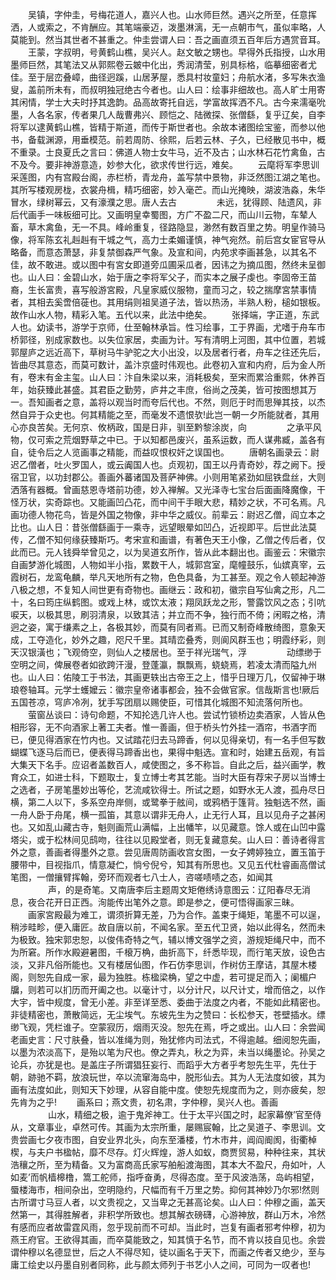 <!-- { "loadSidebar": true } -->
　　吴镇，字仲圭，号梅花道人，嘉兴人也。山水师巨然。遇兴之所至，任意挥洒，人或索之，不肯酬应。其笔端豪迈，泼墨淋漓，无一点朝市气，虽似率略，人莫能到。然当其世者不甚重之。仲圭尝谓人曰：吾之画直须五百年后方遇赏音耳。
　　王蒙，字叔明，号黄鹤山樵，吴兴人。赵文敏之甥也。早得外氏指授，山水用墨师巨然，其笔法又从郭熙卷云皴中化出，秀润清莹，别具标格，临摹细密者尤佳。至于层峦叠嶂，曲径迥蹊，山居茅屋，悉具村妆童妇；舟航水渚，多写朱衣渔叟，盖前所未有，而叔明独冠绝古今者也。山人曰：绘事非细故也。高人旷士用寄其闲情，学士大夫时抒其逸韵。品高故寄托自远，学富故挥洒不凡。古今来濡毫吮墨，人各名家，传者果几人哉曹弗兴、顾恺之、陆微探、张僧繇，复乎辽矣，自李将军以逮黄鹤山樵，皆精于斯道，而传于斯世者也。余故本诸图绘宝鉴，而参以他书，备载渊源，用垂模范。前若周防、徐熙，后若云林、子久，已经散见书中，概不重录。士良夏氏之言曰：佛道人物士女牛马，近不及古；山水林石花竹禽鱼，古不及今。要非神游意造，妙参大化，欲求传世行远，难矣。
　　云麾将军李思训采莲图，内有宫殿台阁，赤栏桥，青龙舟，盖写禁中景物，非泛然图江湖之笔也。其所写楼观房栊，衣裳舟楫，精巧细密，妙入毫芒。而山光掩映，湖波浩淼，朱华冒水，绿树幂云，又有濠濮之思。唐人去古
　　
　　未远，犹得顾、陆遗风，非后代画手一味板细可比。又画明皇幸蜀图，方广不盈二尺，而山川云物，车辇人畜，草木禽鱼，无一不具。峰岭重复，径路隐显，渺然有数百里之势。明皇作骑马像，将军陈玄礼赳赳有干城之气，高力士柔媚谨慎，神气宛然。前后宫女宦官导从略备，而意态萧瑟，非复禁御森严气象。及宣和间，内苑求李画甚急，以其名不佳，故不敢进。或以图中有宮女即道旁瓜圃采瓜者，因讳之为摘瓜图，然终未呈御也。山人曰：金碧山水，始于唐之李将军父子，而实本之展子虔也。李固帝王苗裔，生长富贵，喜写般游宮殿，凡皇家威仪服物，童而习之，较之揣摩宮禁事情者，其相去奚啻倍蓰也。其用绢则祖吴道子法，皆以热汤，半熟人粉，槌如银板。故作山水人物，精彩入笔。五代以来，此法中绝矣。
　　张择端，字正道，东武人也。幼读书，游学于京师，仕至翰林承旨。性习绘事，工于界画，尤嗜于舟车市桥郭径，别成家数也。以失位家居，卖画为计。写有清明上河图，其中位置，若城郭屋庐之远近高下，草树马牛驴驼之大小出没，以及居者行者，舟车之往还先后，皆曲尽其意态，而莫可数计，盖汴京盛时伟观也。此卷初入宣和内府，后为金人所有，卷末有金主玺。山人曰：汴自朱梁以来，消耗极矣，至宋而累洽重熙，休养百年，始获臻此甚盛。其君臣之勤劳，庐井之丰庶，俗尚之茂美，皆可按图想其万一。吾知画者之意，盖将以观当时而夸后代也。不然，则厄于时而思殚其技，以杰然自异于众史也。何其精能之至，而毫发不遗恨欤!此岂一朝一夕所能就者，其用心亦良苦矣。无何京、攸柄政，国是日非，驯至黔黎涂炭，向
　　
　　之承平风物，仅可索之荒烟野草之中已。于以知都邑废兴，虽系运数，而人谋弗臧，盖各有自，徒令后之人览画事之精能，而益叹恨权奸之误国也。
　　唐朝名画录云：尉迟乙僧者，吐火罗国人，或云阗国人也。贞观初，国王以丹青奇妙，荐之阙下。授宿卫官，以功封郡公。善画外蕃诸国及菩萨神佛。小则用笔紧劲如屈铁盘丝，大则洒落有器概。曾画慈恩寺塔前功德，妙入禅解。又光泽寺七宝台后面画降魔像，干怪万状，实奇踪也。又能画凹凸花，而中间干手眼大悲，精妙之状，不可名焉。凡画功德人物花鸟，皆是外国之物像，非中华之威仪。前辈云：尉迟乙僧，阎立本之比也。山人日：昔张僧繇画于一乘寺，远望眼晕如凹凸，近视即平。后世此法莫传，乙僧不知何缘获臻斯巧。考宋宣和画谱，有著色天王小像，乙僧之传后者，仅此而已。元人钱舜举曾见之，以为吴道玄所作，皆从此本翻出也。画鉴云：宋徽宗自画梦游化城图，人物如半小指，累数干人，城郭宫室，麾幢鼓乐，仙嫔真宰，云霞树石，龙鸾龟麟，举凡天地所有之物，色色具备，为工甚至。观之令人顿起神游八极之想，不复知人间世更有奇物也。画继云：政和初，徽宗自写仙禽之形，凡二十，名曰筠庄纵鹤图。或戏上林，或饮太液；翔凤跃龙之形，警露饮风之态；引吭唳天，以极其思，刷羽清泉，以致其洁；并立而不争，独行而不倚；闲暇之格，清迥之姿，寓于缣素之上，各极其妙，而莫有同者焉。已而又制奇峰散绮图，意象天成，工夺造化，妙外之趣，咫尺千里。其晴峦叠秀，则阆风群玉也；明霞纾彩，则天汉银潢也；飞观倚空，则仙人之楼居也。至于祥光瑞气，浮
　　
　　动缥缈于空明之间，俾展卷者如欲跨汗漫，登蓬瀛，飘飘焉，蛲蛲焉，若凌太清而隘九州也。山人曰：佑陵工于书法，其画更轶出古帝王之上，惜乎日理万几，仅留神于琳琅卷轴耳。元学士蠖嬤云：徽宗皇帝诸事都会，独不会做官家。信哉斯言也!厥后五国苍凉，穹庐冷冽，犹手写团扇以赐使臣，可惜其化城图不知流落何所也。
　　萤窗丛谈曰：诗句命题，不知抡选几许人也。尝试竹锁桥边卖酒家，人皆从色相形容，无不向酒家上著工夫者。惟一善画，但于桥头竹外挂一酒帘，书酒字而已，便见得酒家在竹内也。又试踏花归去马蹄香，何以见得亲切，有一名手但写数蝴蝶飞逐马后而已，便表得马蹄香出也，果得中魁选。宣和时，始建五岳观，有旨大集天下名手。应诏者盖数百人，咸使图之，多不称旨。自此之后，益兴画学，教育众工，如进士科，下题取士，复立博士考其艺能。当时大臣有荐宋子房以当博士之选者，子房笔墨妙出等伦，艺流咸钦得士。所试之题，如野水无人渡，孤舟尽日横，第二人以下，多系空舟岸侧，或鹭拳于舷间，或鸦栖于篷背。独魁选不然，画一舟人卧于舟尾，横一孤笛，其意以谓非无舟人，止无行人耳，且以见舟子之甚闲也。又如乱山藏古寺，魁则画荒山满幅，上出幡竿，以见藏意。馀人或在山凹中露塔尖，或于松林间见鸱吻，往往以见殿堂者，则无复藏意矣。山人曰：善诗者得言外之意，善画者得墨外之意。尝见唐周防画收宫女图，一女子娉婷独立，置玉笛于腰带中，目视指爪，情意凝伫，惝兮倪兮，知其有所思也。又见五代杜睿画高僧试笔图，一僧攘臂挥翰，旁环而观者七八士人，咨嗟啧啧之态，如闻其
　　
　　声，的是奇笔。又南唐李后主题周文矩倦绣诗意图云：辽阳春尽无消息，夜合花开日正西。洵能传出笔外之意。即是参之，便可悟得画家三昧。
　　画家宮殿最为难工，谓须折算无差，乃为合作。盖束于绳矩，笔墨不可以逞，稍涉畦畛，便入庸匠。故自唐以前，不闻名家。至五代卫贤，始以此得名，然而未为极致。独宋郭忠恕，以俊伟奇特之气，辅以博文强学之资，游规矩绳尺中，而不为所窘。所作水殿避暑图，千榱万桷，曲折高下，纤悉毕现，而行笔天放，设色古淡，又非凡俗所能也。又有楼居仙图，作石仿李思训，作树仿王摩诘，其屋木楼阁，则恕先自成一家，最为独胜。栋楹梁桷，望之中虚，若可提足而入；阑楣户牖，则若可以扪历而开阖之也。以毫计寸，以分计尺，以尺计丈，增而倍之，以作大宇，皆中规度，曾无小差。非至详至悉、委曲于法度之内者，不能如此精密也。非徒精密也，萧散简远，无尘埃气。东坡先生为之赞曰：长松参天，苍壁插水。缥缈飞观，凭栏谁子。空蒙寂历，烟雨灭没。恕先在焉，呼之或出。山人曰：余尝闻老画史言：尺寸肤叠，皆以准绳为则，殆犹修内司法式，不得逾越。细阅恕先画，以墨为浓淡高下，是殆以笔为尺也。僚之弄丸，秋之为弈，未当以绳墨论。孙吴之论兵，亦犹是也。是盖庄子所谓猖狂妄行、而蹈乎大方者乎考恕先生平，先仕于朝，跡驰不羁，放浪玩世，卒以流窜海岛中，脱形仙去。其为人无法度如彼，其为画有法度如此，则知天下妙理，从容自能中度。使恕先规度而为之，则亦疲矣，恕先肯为之乎!
　　画系曰；燕文贵，初名肃，字仲穆，吴兴人也。善画
　　
　　山水，精细之极，逾于鬼斧神工。仕于太平兴国之时，起家幕僚’官至侍从，文章事业，卓然可传。其画为太宗所重，屡赐宸翰，比之吴道子、李思训。文贵尝画七夕夜市图，自安业界北头，向东至潘楼，竹木市井，阊阎阍阂，街衢棹楔，与夫户书楹帖，靡不尽存。灯火辉煌，游人如蚁，商贾贸易，种种往来，其状浩穰之所，至为精备。又为富商高氏家写舶船渡海图，其本大不盈尺，舟如叶，人如麦’而帆樯槔橹，篙工舵师，指呼奋勇，尽得态度。至于风波浩荡，岛屿相望，蜃楼海市，相间杂出，空明隐约，尺幅而有千万里之势。抑何其神妙乃尔邪!然则古所谓寸马豆人者，以文贵视之，又当卑之无甚高论矣。山人曰：仲穆之画，盖天然第一，其得胜解者，非积学所致也。想其解衣磅礴，心游神放，群山万木，冷然有感而应者故雷霆风雨，忽乎现前而不可却。当此时，岂复有画者邪考仲穆，初为燕王府官。王欲得其画，而卒莫能致之，知其慎于名节，而不肯以技自见也。余尝谓仲穆以名德显世，后之人不得尽知，徒以画名于天下，而画之传者又绝少，至与庸工绘史以丹墨自别者同称，此与颜太师列于书艺小人之间，可同为一叹者也!
